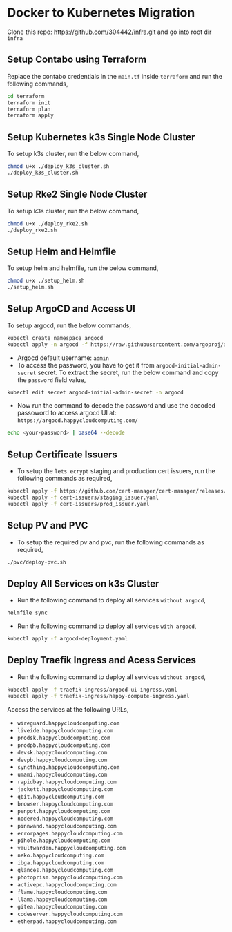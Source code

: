 # Docker to Kubernetes Migration
Clone this repo: https://github.com/304442/infra.git and go into root dir `infra`

## Setup Contabo using Terraform

Replace the contabo credentials in the `main.tf` inside `terraform` and run the following commands,

```bash
cd terraform
terraform init
terraform plan
terraform apply
```

## Setup Kubernetes k3s Single Node Cluster

To setup k3s cluster, run the below command,
```bash
chmod u+x ./deploy_k3s_cluster.sh
./deploy_k3s_cluster.sh
```

## Setup Rke2 Single Node Cluster

To setup k3s cluster, run the below command,
```bash
chmod u+x ./deploy_rke2.sh
./deploy_rke2.sh
```

## Setup Helm and Helmfile

To setup helm and helmfile, run the below command,
```bash
chmod u+x ./setup_helm.sh
./setup_helm.sh
```

## Setup ArgoCD and Access UI

To setup argocd, run the below commands,
```bash
kubectl create namespace argocd
kubectl apply -n argocd -f https://raw.githubusercontent.com/argoproj/argo-cd/stable/manifests/install.yaml
```

- Argocd default username: `admin`
- To access the password, you have to get it from `argocd-initial-admin-secret` secret. To extract the secret, run the below command and copy the `password` field value,

```bash
kubectl edit secret argocd-initial-admin-secret -n argocd
```
- Now run the command to decode the password and use the decoded passoword to access argocd UI at: `https://argocd.happycloudcomputing.com/`
```bash
echo <your-password> | base64 --decode
```

## Setup Certificate Issuers

- To setup the `lets ecrypt` staging and production cert issuers, run the following commands as required,

```bash
kubectl apply -f https://github.com/cert-manager/cert-manager/releases/download/v1.14.5/cert-manager.yaml
kubectl apply -f cert-issuers/staging_issuer.yaml
kubectl apply -f cert-issuers/prod_issuer.yaml
```

## Setup PV and PVC

- To setup the required pv and pvc, run the following commands as required,

```bash
./pvc/deploy-pvc.sh
```

## Deploy All Services on k3s Cluster

- Run the following command to deploy all services `without argocd`,

```bash
helmfile sync
```

- Run the following command to deploy all services `with argocd`,

```bash
kubectl apply -f argocd-deployment.yaml
```


## Deploy Traefik Ingress and Acess Services
- Run the following command to deploy all services `without argocd`,

```bash
kubectl apply -f traefik-ingress/argocd-ui-ingress.yaml
kubectl apply -f traefik-ingress/happy-compute-ingress.yaml
```

Access the services at the following URLs,

- `wireguard.happycloudcomputing.com`
- `liveide.happycloudcomputing.com`
- `prodsk.happycloudcomputing.com`
- `prodpb.happycloudcomputing.com`
- `devsk.happycloudcomputing.com`
- `devpb.happycloudcomputing.com`
- `syncthing.happycloudcomputing.com`
- `umami.happycloudcomputing.com`
- `rapidbay.happycloudcomputing.com`
- `jackett.happycloudcomputing.com`
- `qbit.happycloudcomputing.com`
- `browser.happycloudcomputing.com`
- `penpot.happycloudcomputing.com`
- `nodered.happycloudcomputing.com`
- `pinnwand.happycloudcomputing.com`
- `errorpages.happycloudcomputing.com`
- `pihole.happycloudcomputing.com`
- `vaultwarden.happycloudcomputing.com`
- `neko.happycloudcomputing.com`
- `ibga.happycloudcomputing.com`
- `glances.happycloudcomputing.com`
- `photoprism.happycloudcomputing.com`
- `activepc.happycloudcomputing.com`
- `flame.happycloudcomputing.com`
- `llama.happycloudcomputing.com`
- `gitea.happycloudcomputing.com`
- `codeserver.happycloudcomputing.com`
- `etherpad.happycloudcomputing.com`
